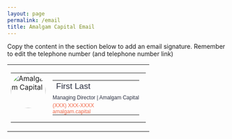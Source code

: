 ```yaml
---
layout: page
permalink: /email
title: Amalgam Capital Email
---
```

Copy the content in the section below to add an email signature. Remember to edit the telephone number (and telephone number link)
<table  width="340" cellspacing="0" cellpadding="0" border="0">
   <tr>
      <td>
         <table cellspacing="0" cellpadding="0" border="0">
            <tr>
               <td valign="top" width="80" style="padding:0 8px 0 0;vertical-align: top;">
               	<a href="http://amalgam.capital" target="_blank"><img alt="Amalgam Capital" width="80" style="width:80px;moz-border-radius:100%;khtml-border-radius:100%;o-border-radius:10%;webkit-border-radius:100%;ms-border-radius:100%;border-radius:100%;" src="https://amalgamcapital.com/images/logo-circle.png" /></a>
               </td>
               <td style="font-size:1em;padding:0 15px 0 8px;vertical-align: top;" valign="top">
                  <table cellspacing="0" cellpadding="0" border="0" style="line-height: 1.1;">
                     <tr>
                        <td>
                           <div style="font: 1.2em Verdana, Geneva, sans-serif;color:#2C3142;">First Last</div>
                        </td>
                     </tr>
                     <tr>
                        <td style="padding: 4px 0;">
                           <div style="font: 0.75em Verdana, Geneva, sans-serif;color:#2C3142;">
                           Managing Director  |  Amalgam Capital   </div>
                        </td>
                     </tr>
                     <tr style="padding: 0;">
                        <td style="padding: 0;"><a style="font: 0.75em Verdana, Geneva, sans-serif;color:#F16545; text-decoration: none;" href="tel:(XXX) XXX-XXXX">(XXX) XXX-XXXX</a></td>
                     </tr>
                     <tr style="padding: 0;">
                        <td style="padding: 0;"><a style="font: 0.75em Verdana, Geneva, sans-serif;color:#F16545; text-decoration: none;" href="http://amalgam.capital" target="_blank">amalgam.capital</a></td>
                     </tr>
                  </table>
               </td>
            </tr>
         </table>
      </td>
   </tr>
</table>